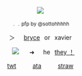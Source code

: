<p align="center">
<img src="https://files.catbox.moe/ntwmhm.png"/>
</p>
<p align="center">
<sub>﹒﹒pfp by @sottohhhhh</sub>

<p align="center">
＞⠀⠀<ins>bryce</ins>⠀or⠀xavier

<p align="center">
⠀ <img src="https://files.catbox.moe/2s676t.webp"/> ⠀⠀➜⠀⠀he⠀<ins>they ！</ins>

<p align="center">
<a href="https://x.com/20csent">twt</a> ⠀⠀⠀ <a href="https://poweringimagination.atabook.org/">ata</a> ⠀⠀⠀  <a href="https://skybuiider.straw.page/">straw</a>
